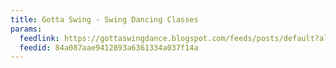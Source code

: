 ```yaml
---
title: Gotta Swing - Swing Dancing Classes
params:
  feedlink: https://gottaswingdance.blogspot.com/feeds/posts/default?alt=rss
  feedid: 84a087aae9412893a6361334a037f14a
---
```

